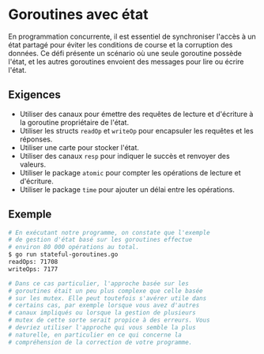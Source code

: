 # Goroutines avec état

En programmation concurrente, il est essentiel de synchroniser l'accès à un état partagé pour éviter les conditions de course et la corruption des données. Ce défi présente un scénario où une seule goroutine possède l'état, et les autres goroutines envoient des messages pour lire ou écrire l'état.

## Exigences

- Utiliser des canaux pour émettre des requêtes de lecture et d'écriture à la goroutine propriétaire de l'état.
- Utiliser les structs `readOp` et `writeOp` pour encapsuler les requêtes et les réponses.
- Utiliser une carte pour stocker l'état.
- Utiliser des canaux `resp` pour indiquer le succès et renvoyer des valeurs.
- Utiliser le package `atomic` pour compter les opérations de lecture et d'écriture.
- Utiliser le package `time` pour ajouter un délai entre les opérations.

## Exemple

```sh
# En exécutant notre programme, on constate que l'exemple
# de gestion d'état basé sur les goroutines effectue
# environ 80 000 opérations au total.
$ go run stateful-goroutines.go
readOps: 71708
writeOps: 7177

# Dans ce cas particulier, l'approche basée sur les
# goroutines était un peu plus complexe que celle basée
# sur les mutex. Elle peut toutefois s'avérer utile dans
# certains cas, par exemple lorsque vous avez d'autres
# canaux impliqués ou lorsque la gestion de plusieurs
# mutex de cette sorte serait propice à des erreurs. Vous
# devriez utiliser l'approche qui vous semble la plus
# naturelle, en particulier en ce qui concerne la
# compréhension de la correction de votre programme.
```
